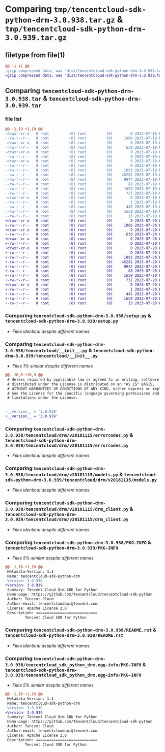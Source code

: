 # Comparing `tmp/tencentcloud-sdk-python-drm-3.0.938.tar.gz` & `tmp/tencentcloud-sdk-python-drm-3.0.939.tar.gz`

## filetype from file(1)

```diff
@@ -1 +1 @@
-gzip compressed data, was "dist/tencentcloud-sdk-python-drm-3.0.938.tar", last modified: Wed Jul 19 00:38:03 2023, max compression
+gzip compressed data, was "dist/tencentcloud-sdk-python-drm-3.0.939.tar", last modified: Thu Jul 20 00:23:03 2023, max compression
```

## Comparing `tencentcloud-sdk-python-drm-3.0.938.tar` & `tencentcloud-sdk-python-drm-3.0.939.tar`

### file list

```diff
@@ -1,19 +1,19 @@
-drwxr-xr-x   0 root         (0) root         (0)        0 2023-07-19 00:38:03.000000 tencentcloud-sdk-python-drm-3.0.938/
--rw-r--r--   0 root         (0) root         (0)     1006 2023-07-19 00:38:03.000000 tencentcloud-sdk-python-drm-3.0.938/setup.py
-drwxr-xr-x   0 root         (0) root         (0)        0 2023-07-19 00:38:03.000000 tencentcloud-sdk-python-drm-3.0.938/tencentcloud/
--rw-r--r--   0 root         (0) root         (0)      630 2023-07-19 00:38:03.000000 tencentcloud-sdk-python-drm-3.0.938/tencentcloud/__init__.py
-drwxr-xr-x   0 root         (0) root         (0)        0 2023-07-19 00:38:03.000000 tencentcloud-sdk-python-drm-3.0.938/tencentcloud/drm/
--rw-r--r--   0 root         (0) root         (0)        0 2023-07-19 00:38:03.000000 tencentcloud-sdk-python-drm-3.0.938/tencentcloud/drm/__init__.py
-drwxr-xr-x   0 root         (0) root         (0)        0 2023-07-19 00:38:03.000000 tencentcloud-sdk-python-drm-3.0.938/tencentcloud/drm/v20181115/
--rw-r--r--   0 root         (0) root         (0)        0 2023-07-19 00:38:03.000000 tencentcloud-sdk-python-drm-3.0.938/tencentcloud/drm/v20181115/__init__.py
--rw-r--r--   0 root         (0) root         (0)     1093 2023-07-19 00:38:03.000000 tencentcloud-sdk-python-drm-3.0.938/tencentcloud/drm/v20181115/errorcodes.py
--rw-r--r--   0 root         (0) root         (0)    45281 2023-07-19 00:38:03.000000 tencentcloud-sdk-python-drm-3.0.938/tencentcloud/drm/v20181115/models.py
--rw-r--r--   0 root         (0) root         (0)     9944 2023-07-19 00:38:03.000000 tencentcloud-sdk-python-drm-3.0.938/tencentcloud/drm/v20181115/drm_client.py
--rw-r--r--   0 root         (0) root         (0)       88 2023-07-19 00:38:03.000000 tencentcloud-sdk-python-drm-3.0.938/setup.cfg
--rw-r--r--   0 root         (0) root         (0)     1659 2023-07-19 00:38:03.000000 tencentcloud-sdk-python-drm-3.0.938/PKG-INFO
--rw-r--r--   0 root         (0) root         (0)      737 2023-07-19 00:38:03.000000 tencentcloud-sdk-python-drm-3.0.938/README.rst
-drwxr-xr-x   0 root         (0) root         (0)        0 2023-07-19 00:38:03.000000 tencentcloud-sdk-python-drm-3.0.938/tencentcloud_sdk_python_drm.egg-info/
--rw-r--r--   0 root         (0) root         (0)        1 2023-07-19 00:38:03.000000 tencentcloud-sdk-python-drm-3.0.938/tencentcloud_sdk_python_drm.egg-info/dependency_links.txt
--rw-r--r--   0 root         (0) root         (0)      445 2023-07-19 00:38:03.000000 tencentcloud-sdk-python-drm-3.0.938/tencentcloud_sdk_python_drm.egg-info/SOURCES.txt
--rw-r--r--   0 root         (0) root         (0)     1659 2023-07-19 00:38:03.000000 tencentcloud-sdk-python-drm-3.0.938/tencentcloud_sdk_python_drm.egg-info/PKG-INFO
--rw-r--r--   0 root         (0) root         (0)       13 2023-07-19 00:38:03.000000 tencentcloud-sdk-python-drm-3.0.938/tencentcloud_sdk_python_drm.egg-info/top_level.txt
+drwxr-xr-x   0 root         (0) root         (0)        0 2023-07-20 00:23:03.000000 tencentcloud-sdk-python-drm-3.0.939/
+-rw-r--r--   0 root         (0) root         (0)     1006 2023-07-20 00:23:03.000000 tencentcloud-sdk-python-drm-3.0.939/setup.py
+drwxr-xr-x   0 root         (0) root         (0)        0 2023-07-20 00:23:03.000000 tencentcloud-sdk-python-drm-3.0.939/tencentcloud/
+-rw-r--r--   0 root         (0) root         (0)      630 2023-07-20 00:23:03.000000 tencentcloud-sdk-python-drm-3.0.939/tencentcloud/__init__.py
+drwxr-xr-x   0 root         (0) root         (0)        0 2023-07-20 00:23:03.000000 tencentcloud-sdk-python-drm-3.0.939/tencentcloud/drm/
+-rw-r--r--   0 root         (0) root         (0)        0 2023-07-20 00:23:03.000000 tencentcloud-sdk-python-drm-3.0.939/tencentcloud/drm/__init__.py
+drwxr-xr-x   0 root         (0) root         (0)        0 2023-07-20 00:23:03.000000 tencentcloud-sdk-python-drm-3.0.939/tencentcloud/drm/v20181115/
+-rw-r--r--   0 root         (0) root         (0)        0 2023-07-20 00:23:03.000000 tencentcloud-sdk-python-drm-3.0.939/tencentcloud/drm/v20181115/__init__.py
+-rw-r--r--   0 root         (0) root         (0)     1093 2023-07-20 00:23:03.000000 tencentcloud-sdk-python-drm-3.0.939/tencentcloud/drm/v20181115/errorcodes.py
+-rw-r--r--   0 root         (0) root         (0)    45281 2023-07-20 00:23:03.000000 tencentcloud-sdk-python-drm-3.0.939/tencentcloud/drm/v20181115/models.py
+-rw-r--r--   0 root         (0) root         (0)     9944 2023-07-20 00:23:03.000000 tencentcloud-sdk-python-drm-3.0.939/tencentcloud/drm/v20181115/drm_client.py
+-rw-r--r--   0 root         (0) root         (0)       88 2023-07-20 00:23:03.000000 tencentcloud-sdk-python-drm-3.0.939/setup.cfg
+-rw-r--r--   0 root         (0) root         (0)     1659 2023-07-20 00:23:03.000000 tencentcloud-sdk-python-drm-3.0.939/PKG-INFO
+-rw-r--r--   0 root         (0) root         (0)      737 2023-07-20 00:23:03.000000 tencentcloud-sdk-python-drm-3.0.939/README.rst
+drwxr-xr-x   0 root         (0) root         (0)        0 2023-07-20 00:23:03.000000 tencentcloud-sdk-python-drm-3.0.939/tencentcloud_sdk_python_drm.egg-info/
+-rw-r--r--   0 root         (0) root         (0)        1 2023-07-20 00:23:03.000000 tencentcloud-sdk-python-drm-3.0.939/tencentcloud_sdk_python_drm.egg-info/dependency_links.txt
+-rw-r--r--   0 root         (0) root         (0)      445 2023-07-20 00:23:03.000000 tencentcloud-sdk-python-drm-3.0.939/tencentcloud_sdk_python_drm.egg-info/SOURCES.txt
+-rw-r--r--   0 root         (0) root         (0)     1659 2023-07-20 00:23:03.000000 tencentcloud-sdk-python-drm-3.0.939/tencentcloud_sdk_python_drm.egg-info/PKG-INFO
+-rw-r--r--   0 root         (0) root         (0)       13 2023-07-20 00:23:03.000000 tencentcloud-sdk-python-drm-3.0.939/tencentcloud_sdk_python_drm.egg-info/top_level.txt
```

### Comparing `tencentcloud-sdk-python-drm-3.0.938/setup.py` & `tencentcloud-sdk-python-drm-3.0.939/setup.py`

 * *Files identical despite different names*

### Comparing `tencentcloud-sdk-python-drm-3.0.938/tencentcloud/__init__.py` & `tencentcloud-sdk-python-drm-3.0.939/tencentcloud/__init__.py`

 * *Files 1% similar despite different names*

```diff
@@ -10,8 +10,8 @@
 # Unless required by applicable law or agreed to in writing, software
 # distributed under the License is distributed on an "AS IS" BASIS,
 # WITHOUT WARRANTIES OR CONDITIONS OF ANY KIND, either express or implied.
 # See the License for the specific language governing permissions and
 # limitations under the License.
 
 
-__version__ = '3.0.938'
+__version__ = '3.0.939'
```

### Comparing `tencentcloud-sdk-python-drm-3.0.938/tencentcloud/drm/v20181115/errorcodes.py` & `tencentcloud-sdk-python-drm-3.0.939/tencentcloud/drm/v20181115/errorcodes.py`

 * *Files identical despite different names*

### Comparing `tencentcloud-sdk-python-drm-3.0.938/tencentcloud/drm/v20181115/models.py` & `tencentcloud-sdk-python-drm-3.0.939/tencentcloud/drm/v20181115/models.py`

 * *Files identical despite different names*

### Comparing `tencentcloud-sdk-python-drm-3.0.938/tencentcloud/drm/v20181115/drm_client.py` & `tencentcloud-sdk-python-drm-3.0.939/tencentcloud/drm/v20181115/drm_client.py`

 * *Files identical despite different names*

### Comparing `tencentcloud-sdk-python-drm-3.0.938/PKG-INFO` & `tencentcloud-sdk-python-drm-3.0.939/PKG-INFO`

 * *Files 5% similar despite different names*

```diff
@@ -1,10 +1,10 @@
 Metadata-Version: 1.1
 Name: tencentcloud-sdk-python-drm
-Version: 3.0.938
+Version: 3.0.939
 Summary: Tencent Cloud Drm SDK for Python
 Home-page: https://github.com/TencentCloud/tencentcloud-sdk-python
 Author: Tencent Cloud
 Author-email: tencentcloudapi@tencent.com
 License: Apache License 2.0
 Description: ============================
         Tencent Cloud SDK for Python
```

### Comparing `tencentcloud-sdk-python-drm-3.0.938/README.rst` & `tencentcloud-sdk-python-drm-3.0.939/README.rst`

 * *Files identical despite different names*

### Comparing `tencentcloud-sdk-python-drm-3.0.938/tencentcloud_sdk_python_drm.egg-info/PKG-INFO` & `tencentcloud-sdk-python-drm-3.0.939/tencentcloud_sdk_python_drm.egg-info/PKG-INFO`

 * *Files 5% similar despite different names*

```diff
@@ -1,10 +1,10 @@
 Metadata-Version: 1.1
 Name: tencentcloud-sdk-python-drm
-Version: 3.0.938
+Version: 3.0.939
 Summary: Tencent Cloud Drm SDK for Python
 Home-page: https://github.com/TencentCloud/tencentcloud-sdk-python
 Author: Tencent Cloud
 Author-email: tencentcloudapi@tencent.com
 License: Apache License 2.0
 Description: ============================
         Tencent Cloud SDK for Python
```

